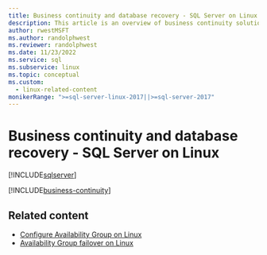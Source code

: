 ```yaml
---
title: Business continuity and database recovery - SQL Server on Linux
description: This article is an overview of business continuity solutions for high availability and disaster recovery in SQL Server. It focuses on availability scenarios.
author: rwestMSFT
ms.author: randolphwest
ms.reviewer: randolphwest
ms.date: 11/23/2022
ms.service: sql
ms.subservice: linux
ms.topic: conceptual
ms.custom:
  - linux-related-content
monikerRange: ">=sql-server-linux-2017||>=sql-server-2017"
---
```

# Business continuity and database recovery - SQL Server on Linux

[!INCLUDE[sqlserver](../includes/applies-to-version/sqlserver.md)]

[!INCLUDE[business-continuity](../includes/business-continuity/business-continuity.md)]

## Related content

- [Configure Availability Group on Linux](sql-server-linux-availability-group-configure-ha.md)
- [Availability Group failover on Linux](sql-server-linux-availability-group-failover-ha.md)
